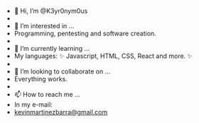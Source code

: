 - 👋 Hi, I’m @K3yr0nym0us
- 
- 👀 I’m interested in ...
- Programming, pentesting and software creation.
- 
- 🌱 I’m currently learning ...
- My languages: ✨ Javascript, HTML, CSS, React and more. ✨
- 
- 💞️ I’m looking to collaborate on ...
- Everything works.
- 
- 📫 How to reach me ...
- In my e-mail:
- kevinmartinezbarra@gmail.com
